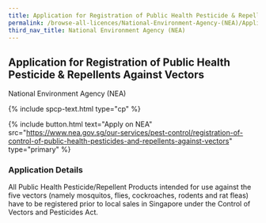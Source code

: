 ```yaml
---
title: Application for Registration of Public Health Pesticide & Repellents Against Vectors
permalink: /browse-all-licences/National-Environment-Agency-(NEA)/Application-for-Registration-of-Public-Health-Pesticide-&-Repellents-Against-Vectors
third_nav_title: National Environment Agency (NEA)
---
```


## Application for Registration of Public Health Pesticide & Repellents Against Vectors

National Environment Agency (NEA)

{% include spcp-text.html type="cp" %}

{% include button.html text="Apply on NEA" src="https://www.nea.gov.sg/our-services/pest-control/registration-of-control-of-public-health-pesticides-and-repellents-against-vectors" type="primary" %}

### Application Details

<p>All Public Health Pesticide/Repellent Products intended for use against the five vectors (namely mosquitos, flies, cockroaches, rodents and rat fleas) have to be registered prior to local sales in Singapore under the Control of Vectors and Pesticides Act.</p>

